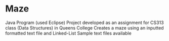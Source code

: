 # Maze
Java Program (used Eclipse)
Project developed as an assignment for CS313 class (Data Structures) in Queens College
Creates a maze using an inputted formatted text file and Linked-List
Sample text files available
